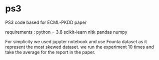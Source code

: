 # ps3
PS3 code based for ECML-PKDD paper

requirements :
python = 3.6
scikit-learn
nltk
pandas 
numpy

For simplicity we used jupyter notebook and use Founta dataset as it represent the most skewed dataset. 
we run the experiment 10 times and take the average for the report in the paper. 
